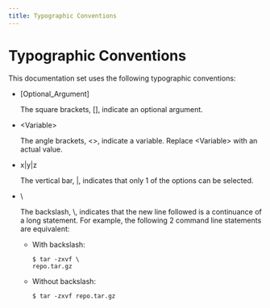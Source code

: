 ```yaml
---
title: Typographic Conventions
---
```


# Typographic Conventions


This documentation set uses the following typographic conventions:

- [Optional_Argument]

  The square brackets, [], indicate an optional argument.

- \<Variable\>

  The angle brackets, \<\>, indicate a variable. Replace \<Variable\> with an actual value.

- x|y|z

  The vertical bar, \|, indicates that only 1 of the options can be selected.

- \\

  The backslash, \\, indicates that the new line followed is a continuance of a long statement. For example, the following 2 command line statements are equivalent:

  - With backslash:
    ```
    $ tar -zxvf \
    repo.tar.gz
    ```
  - Without backslash:
    ```
    $ tar -zxvf repo.tar.gz
    ```
